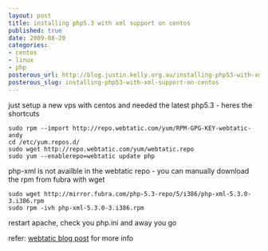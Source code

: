 ```yaml
--- 
layout: post
title: installing php5.3 with xml support on centos
published: true
date: 2009-08-20
categories: 
- centos
- linux
- php
posterous_url: http://blog.justin.kelly.org.au/installing-php53-with-xml-support-on-centos
posterous_slug: installing-php53-with-xml-support-on-centos
---
```


just setup a new vps with centos and needed the latest php5.3 - heres the shortcuts

```
sudo rpm --import http://repo.webtatic.com/yum/RPM-GPG-KEY-webtatic-andy
cd /etc/yum.repos.d/
sudo wget http://repo.webtatic.com/yum/webtatic.repo
sudo yum --enablerepo=webtatic update php
```

php-xml is not availble in the webtatic repo - you can manually download the rpm from fubra with wget

```
sudo wget http://mirror.fubra.com/php-5.3-repo/5/i386/php-xml-5.3.0-3.i386.rpm
sudo rpm -ivh php-xml-5.3.0-3.i386.rpm
```

restart apache, check you php.ini and away you go

refer: [webtatic blog post](http://www.webtatic.com/blog/2009/06/php-530-on-centos-5/) for more info
